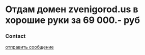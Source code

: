 # Отдам домен zvenigorod.us в хорошие руки за 69 000.- руб

### Contact

<a href="https://api.whatsapp.com/send?phone=79175942225&text=%D0%A5%D0%BE%D1%87%D1%83%20%D0%BA%D1%83%D0%BF%D0%B8%D1%82%D1%8C%20%D0%B4%D0%BE%D0%BC%D0%B5%D0%BD%20zvenigorod.us">отправить сообщение</a>
